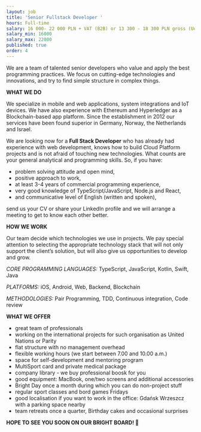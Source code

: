 ```yaml
---
layout: job
title: 'Senior Fullstack Developer '
hours: Full-time
salary: 16 000- 22 000 PLN + VAT (B2B) or 13 300 - 18 300 PLN gross (UoP) 
salary_min: 16000
salary_max: 22000
published: true 
order: 4
---
```

We are a team of talented senior developers who value and apply the best programming practices. We focus on cutting-edge technologies and innovations, and try to find simple structure in complex things. 

**WHAT WE DO**

We specialize in mobile and web applications, system integrations and IoT devices. We have also experience with Ethereum and Hyperledger as a Blockchain-based app platform. Since the establishment in 2012 our services have been found superior in Germany, Norway, the Netherlands and Israel.  

We are looking now for a **Full Stack Developer** who has already had experience with web development, knows how to build Cloud Platform projects and is not afraid of touching new technologies. What counts are your general analytical and programming skills. So, if you have:

* problem solving attitude and open mind,
* positive approach to work, 
* at least 3-4 years of commercial programming experience,
* very good knowledge of TypeScript/JavaScript, Node.js and React, 
* and communicative level of English (written and spoken), 

send us your CV or share your LinkedIn profile and we will arrange a meeting to get to know each other better. 


**HOW WE WORK**

Our team decide which technologies we use in projects. We pay special attention to selecting the appropriate technology stack that will not only support the client’s solution, but will also give us opportunities to develop and grow.

_CORE PROGRAMMING LANGUAGES:_  TypeScript, JavaScript, Kotlin, Swift, Java 

_PLATFORMS:_ iOS, Android, Web, Backend, Blockchain

_METHODOLOGIES:_ Pair Programming, TDD, Continuous integration, Code review

**WHAT WE OFFER**

* great team of professionals 
* working on the international projects for such organisation as United Nations or Parity 
* flat structure with no management overhead
* flexible working hours (we start between 7.00 and 10.00 a.m.)
* space for self-development and mentoring program 
* MultiSport card and private medical package 
* company library - we buy professional boosk for you 
* good equipment: MacBook, one/two screens and additional accessories
* Bright Day once a month during which you can do non-project stuff
* regular sport classes and bord games Fridays 
* good localisation if you want to work in the office: Gdańsk Wrzeszcz with a parking space nearby 
* team retreats once a quarter, Birthday cakes and occasional surprises

**HOPE TO SEE YOU SOON ON OUR BRIGHT BOARD! 🙂**
